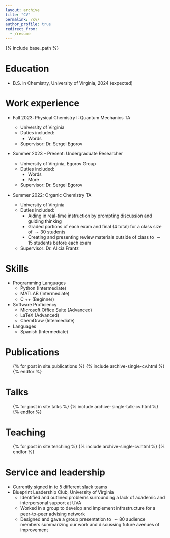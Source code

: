 ```yaml
---
layout: archive
title: "CV"
permalink: /cv/
author_profile: true
redirect_from:
  - /resume
---
```


{% include base_path %}

Education
======
* B.S. in Chemistry, University of Virginia, 2024 (expected)

Work experience
======
* Fall 2023: Physical Chemistry I: Quantum Mechanics TA
  * University of Virginia
  * Duties included:
    * Words
  * Supervisor: Dr. Sergei Egorov

* Summer 2023 - Present: Undergraduate Researcher 
  * University of Virginia, Egorov Group
  * Duties included:
    * Words
    * More 
  * Supervisor: Dr. Sergei Egorov

* Summer 2022: Organic Chemistry TA
  * University of Virginia
  * Duties included: 
    * Aiding in real-time instruction by prompting discussion and guiding thinking
    * Graded portions of each exam and final (4 total) for a class size of $\sim 30$ students
    * Creating and presenting review materials outside of class to $\sim 15$ students before each exam
  * Supervisor: Dr. Alicia Frantz
  
Skills
======
* Programming Languages
  * Python (Intermediate)
  * MATLAB (Intermediate)
  * C ++ (Beginner)   
* Software Proficiency 
  * Microsoft Office Suite (Advanced)
  * LaTeX (Advanced)
  * ChemDraw (Intermediate)
* Languages 
  * Spanish (Intermediate)   

Publications
======
  <ul>{% for post in site.publications %}
    {% include archive-single-cv.html %}
  {% endfor %}</ul>
  
Talks
======
  <ul>{% for post in site.talks %}
    {% include archive-single-talk-cv.html %}
  {% endfor %}</ul>
  
Teaching
======
  <ul>{% for post in site.teaching %}
    {% include archive-single-cv.html %}
  {% endfor %}</ul>
  
Service and leadership
======
* Currently signed in to 5 different slack teams
* Blueprint Leadership Club, University of Virginia
  * Identified and outlined problems surrounding a lack of academic and interpersonal support at UVA
  * Worked in a group to develop and implement infrastructure for a peer-to-peer advising network
  * Designed and gave a group presentation to $\sim 80$ audience members summarizing our work and discussing future avenues of improvement 
